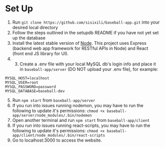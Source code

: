 # Set Up

1. Run `git clone https://github.com/sisixili/baseball-app.git` into your desired local directory
2. Follow the steps outlined in the setupdb README if you have not yet set up the database
3. Install the latest stable version of [Node](https://nodejs.org/en/download/package-manager/). This project uses Express (backend web app framework for RESTful APIs in Node) and React (front end JS library for UI).
4. 3. Create a .env file with your local MySQL db's login info and place it in `baseball-app/server` (DO NOT upload your .env file), for example:
```
MYSQL_HOST=localhost
MYSQL_USER=root
MYSQL_PASSWORD=password
MYSQL_DATABASE=baseball-dev
```
5. Run `npm start` from `baseball-app/server`
6. If you run into issues running nodemon, you may have to run the following to update it's permissions: `chmod +x baseball-app/server/node_modules/.bin/nodemon`
7. Open another terminal and run `npm start` from `baseball-app/client`
8. If you run into issues running react-scripts, you may have to run the following to update it's permissions: `chmod +x baseball-app/client/node_modules/.bin/react-scripts`
9. Go to localhost:3000 to access the website. 
